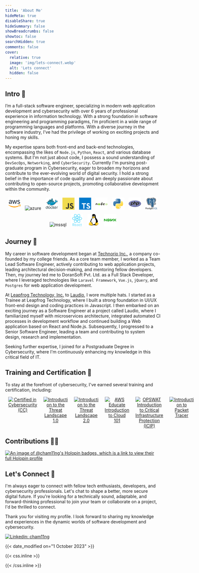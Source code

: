 ```yaml
---
title: 'About Me'
hideMeta: true
disableShare: true
hideSummary: false
showBreadcrumbs: false
showtoc: false
searchHidden: true
comments: false
cover:
  relative: true
  image: 'img/lets-connect.webp'
  alt: 'Lets connect'
  hidden: false
---
```


## Intro 🙏

I’m a full-stack software engineer, specializing in modern web application development and cybersecurity with over 6 years of professional experience in information technology. With a strong foundation in software engineering and programming paradigms, I’m proficient in a wide range of programming languages and platforms. With a diverse journey in the software industry, I’ve had the privilege of working on exciting projects and honing my skills.

My expertise spans both front-end and back-end technologies, encompassing the likes of `Node.js`, `Python`, `React`, and various database systems. But I'm not just about code, I possess a sound understanding of `DevSecOps`, `Networking`, and `CyberSecurity`. Currently I'm pursing post-graduate program in Cybersecurity, eager to broaden my horizons and contribute to the ever-evolving world of digital security. I hold a strong belief in the importance of code quality and am deeply passionate about contributing to open-source projects, promoting collaborative development within the community.

<div class="skills">
  <a href="https://aws.amazon.com" target="_blank" rel="noreferrer">
    <img
      src="https://raw.githubusercontent.com/devicons/devicon/master/icons/amazonwebservices/amazonwebservices-original-wordmark.svg"
      alt="aws" width="40" height="40" />
  </a>
  <a href="https://azure.microsoft.com/" target="_blank" rel="noreferrer">
    <img
      src="https://user-images.githubusercontent.com/25181517/183911544-95ad6ba7-09bf-4040-ac44-0adafedb9616.png"
      alt="azure" width="40" height="40" />
  </a>
  <a href="https://www.docker.com/" target="_blank" rel="noreferrer">
    <img src="https://raw.githubusercontent.com/devicons/devicon/master/icons/docker/docker-original-wordmark.svg"
      alt="docker" width="40" height="40" />
  </a>
  <a href="https://developer.mozilla.org/en-US/docs/Web/JavaScript" target="_blank" rel="noreferrer">
    <img src="https://raw.githubusercontent.com/devicons/devicon/master/icons/javascript/javascript-original.svg"
      alt="javascript" width="40" height="40" />
  </a>
  <a href="https://www.typescriptlang.org/" target="_blank" rel="noreferrer">
    <img src="https://raw.githubusercontent.com/devicons/devicon/master/icons/typescript/typescript-original.svg"
      alt="typescript" width="40" height="40" />
  </a>
  <a href="https://nodejs.org" target="_blank" rel="noreferrer">
    <img src="https://raw.githubusercontent.com/devicons/devicon/master/icons/nodejs/nodejs-original-wordmark.svg"
      alt="nodejs" width="40" height="40" />
  </a>
  <a href="https://www.python.org" target="_blank" rel="noreferrer">
    <img src="https://raw.githubusercontent.com/devicons/devicon/master/icons/python/python-original.svg" alt="python"
      width="40" height="40" />
  </a>
  <a href="https://www.php.net" target="_blank" rel="noreferrer">
    <img src="https://raw.githubusercontent.com/devicons/devicon/master/icons/php/php-original.svg" alt="php" width="40"
      height="40" />
  </a>
  <a href="https://www.postgresql.org" target="_blank" rel="noreferrer">
    <img
      src="https://raw.githubusercontent.com/devicons/devicon/master/icons/postgresql/postgresql-original-wordmark.svg"
      alt="postgresql" width="40" height="40" />
  </a>
  <a href="https://www.microsoft.com/en-us/sql-server" target="_blank" rel="noreferrer">
    <img src="https://www.svgrepo.com/show/303229/microsoft-sql-server-logo.svg" alt="mssql" width="40" height="40" />
  </a>
  <a href="https://reactjs.org/" target="_blank" rel="noreferrer">
    <img src="https://raw.githubusercontent.com/devicons/devicon/master/icons/react/react-original-wordmark.svg"
      alt="react" width="40" height="40" />
  </a>
  <a href="https://www.linux.org/" target="_blank" rel="noreferrer">
    <img src="https://raw.githubusercontent.com/devicons/devicon/master/icons/linux/linux-original.svg" alt="linux"
      width="40" height="40" />
  </a>
  <a href="https://www.nginx.com" target="_blank" rel="noreferrer">
    <img src="https://raw.githubusercontent.com/devicons/devicon/master/icons/nginx/nginx-original.svg" alt="nginx"
      width="40" height="40" />
  </a>
</div>

## Journey 🚀

My career in software development began at [Technorio Inc.](https://technorio.com/), a company co-founded by my college friends. As a core team member, I worked as a Team Lead Software Engineer, actively contributing to web application projects, leading architectural decision-making, and mentoring fellow developers. Then, my journey led me to DoranSoft Pvt. Ltd. as a Full Stack Developer, where I leveraged technologies like `Laravel Framework`, `Vue.js`, `jQuery`, and `Postgres` for web application development.

At [Leapfrog Technology, Inc.](https://www.lftechnology.com/) to [Laudio](https://www.laudio.com/), I wore multiple hats. I started as a Trainee at Leapfrog Technology, where I built a strong foundation in UI/UX front-end design and coding practices in Javascript. I then embarked on an exciting journey as a Software Engineer at a project called Laudio, where I familiarized myself with microservices architecture, integrated automated CI processes in development workflow and continued building a Web application based on React and Node.js. Subsequently, I progressed to a Senior Software Engineer, leading a team and contributing to system design, research and implementation.

Seeking further expertise, I joined for a Postgraduate Degree in Cybersecurity, where I'm continuously enhancing my knowledge in this critical field of IT.

## Training and Certification 🎯

To stay at the forefront of cybersecurity, I've earned several training and certification, including:

<div class="training_section">

[![Certified in Cybersecurity (CC)](https://images.credly.com/size/100x100/images/2030e43f-8003-4d4b-9630-847add403c87/image.png)](http://www.credly.com/badges/e801a6c7-8965-458d-8447-477056ea59d6 'Certified in Cybersecurity (CC)')
[![Introduction to the Threat Landscape 1.0](https://images.credly.com/size/100x100/images/8395e492-f8aa-4617-a258-6c844f628fa2/image.png)](http://www.credly.com/badges/fa3d32d1-ef4d-469b-b915-b1e12688a243 'Introduction to the Threat Landscape 1.0')
[![Introduction to the Threat Landscape 2.0](https://images.credly.com/size/100x100/images/083854d8-3a8f-465c-b414-19507f9703d9/image.png)](http://www.credly.com/badges/116d0460-c640-4073-9436-23b4b5c15c94 'Introduction to the Threat Landscape 2.0')
[![AWS Educate Introduction to Cloud 101](https://images.credly.com/size/100x100/images/8d67bbf4-128b-4141-b5f1-1bc61bbfbaa6/image.png)](http://www.credly.com/badges/276cc329-2607-4cf0-98cc-bf2f44919b0a 'AWS Educate Introduction to Cloud 101')
[![OPSWAT Introduction to Critical Infrastructure Protection (ICIP)](https://images.credly.com/size/100x100/images/f9f3c533-9b5a-47eb-8a3e-5734663116c0/image.png)](http://www.credly.com/badges/cf60fc47-d5cf-4237-b496-7a3f21c571c9 'OPSWAT Introduction to Critical Infrastructure Protection (ICIP)')
[![Introduction to Packet Tracer](https://images.credly.com/size/100x100/images/09b6d58c-763a-4b40-aea1-787d8f46bbcd/Intro2PT.png)](http://www.credly.com/badges/40643888-3cc5-421d-8395-947d651d215f 'Introduction to Packet Tracer')

</div>

## Contributions 🧑‍💻

[![An image of @cham11ng's Holopin badges, which is a link to view their full Holopin profile](https://holopin.me/cham11ng)](https://holopin.io/@cham11ng)

## Let's Connect 🤝

I'm always eager to connect with fellow tech enthusiasts, developers, and cybersecurity professionals. Let's chat to shape a better, more secure digital future. If you're looking for a technically sound, adaptable, and forward-thinking professional to join your team or collaborate on a project, I'd be thrilled to connect.

Thank you for visiting my profile. I look forward to sharing my knowledge and experiences in the dynamic worlds of software development and cybersecurity.

[![Linkedin: cham11ng](https://img.shields.io/badge/-cham11ng-blue?style=flat-square&logo=Linkedin&logoColor=white&link=https://www.linkedin.com/in/cham11ng/#center)](https://www.linkedin.com/in/cham11ng/)

{{< date_modified on="1 October 2023" >}}

{{< css.inline >}}

<style>
  .skills {
    text-align: center;
  }

  .skills a {
    display: inline-block;
    text-decoration: none;
    box-shadow: none;
    padding: 5px;
  }

  .training_section p {
    display: flex;
    flex-direction: row;
    text-align: center;
  }

  .training_section p a {
    display: inline;
    padding: 0px 10px;
    box-shadow: none;
  }
</style>

{{< /css.inline >}}
